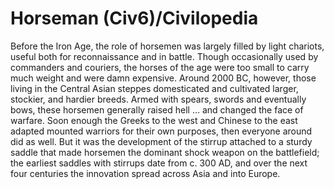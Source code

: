 # Horseman (Civ6)/Civilopedia

Before the Iron Age, the role of horsemen was largely filled by light chariots, useful both for reconnaissance and in battle. Though occasionally used by commanders and couriers, the horses of the age were too small to carry much weight and were damn expensive. Around 2000 BC, however, those living in the Central Asian steppes domesticated and cultivated larger, stockier, and hardier breeds. Armed with spears, swords and eventually bows, these horsemen generally raised hell … and changed the face of warfare. Soon enough the Greeks to the west and Chinese to the east adapted mounted warriors for their own purposes, then everyone around did as well. But it was the development of the stirrup attached to a sturdy saddle that made horsemen the dominant shock weapon on the battlefield; the earliest saddles with stirrups date from c. 300 AD, and over the next four centuries the innovation spread across Asia and into Europe.